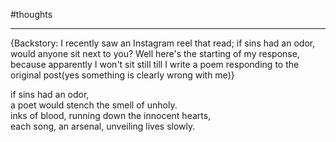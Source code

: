 #thoughts 
___
{Backstory: I recently saw an Instagram reel that read; if sins had an odor, would anyone sit next to you? Well here's the starting of my response, because apparently I won't sit still till I write a poem responding to the original post(yes something is clearly wrong with me)}



if sins had an odor,  
a poet would stench the smell of unholy.  
inks of blood, running down the innocent hearts,  
each song, an arsenal, unveiling lives slowly.  
